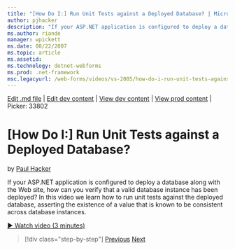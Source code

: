 ```yaml
---
title: "[How Do I:] Run Unit Tests against a Deployed Database? | Microsoft Docs"
author: pjhacker
description: "If your ASP.NET application is configured to deploy a database along with the Web site, how can you verify that a valid database instance has been deployed?..."
ms.author: riande
manager: wpickett
ms.date: 08/22/2007
ms.topic: article
ms.assetid: 
ms.technology: dotnet-webforms
ms.prod: .net-framework
msc.legacyurl: /web-forms/videos/vs-2005/how-do-i-run-unit-tests-against-a-deployed-database
---
```

[Edit .md file](C:\Projects\msc\dev\Msc.Www\Web.ASP\App_Data\github\web-forms\videos\vs-2005\how-do-i-run-unit-tests-against-a-deployed-database.md) | [Edit dev content](http://www.aspdev.net/umbraco#/content/content/edit/26845) | [View dev content](http://docs.aspdev.net/tutorials/web-forms/videos/vs-2005/how-do-i-run-unit-tests-against-a-deployed-database.html) | [View prod content](http://www.asp.net/web-forms/videos/vs-2005/how-do-i-run-unit-tests-against-a-deployed-database) | Picker: 33802

[How Do I:] Run Unit Tests against a Deployed Database?
====================
by [Paul Hacker](https://github.com/pjhacker)

If your ASP.NET application is configured to deploy a database along with the Web site, how can you verify that a valid database instance has been deployed? In this video we learn how to run unit tests against the deployed database, asserting the existence of a value that is known to be consistent across database instances.

[&#9654; Watch video (3 minutes)](https://channel9.msdn.com/Blogs/ASP-NET-Site-Videos/how-do-i-run-unit-tests-against-a-deployed-database)

>[!div class="step-by-step"] [Previous](how-do-i-deploy-a-web-application-during-a-team-build.md) [Next](how-do-i-enable-code-coverage-and-profiling-in-production-applications.md)